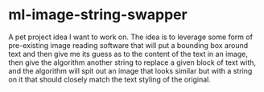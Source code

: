 # ml-image-string-swapper
A pet project idea I want to work on. The idea is to leverage some form of pre-existing image reading software that will put a bounding box around text and then give me its guess as to the content of the text in an image, then give the algorithm another string to replace a given block of text with, and the algorithm will spit out an image that looks similar but with a string on it that should closely match the text styling of the original.
